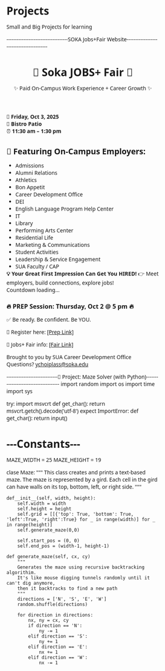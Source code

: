 # Projects
Small and Big Projects for learning

------------------------------------SOKA Jobs+Fair Website------------------------------------------ 
<!DOCTYPE html>
<html lang="en">
<head>
  <meta charset="UTF-8" />
  <meta name="viewport" content="width=device-width, initial-scale=1.0" />
  <title>Soka JOBS+ Fair</title>
<style>
/*General Rest */
  * {
    margin: 0;
    padding: 0;
    box-sizing: border-box;
    font-family: 'Segoe UI', Tahoma, Geneva, Verdana, sans-serif;
  }
  
  body {
    background: linear-gradient(135deg, #004aad, #00bfff);
    color: #fff;
    line-height: 1.6;
    overflow-x: hidden;
  }
  
  header {
    text-align: center;
    padding: 2rem;
    background: #003580; 
    box-shadow: 0 4px 10px rgba(0,0,0,0.3)
  }
  
  header h1{
      font-size: 2.8rem;
      color: #ffdd00;
      text-transform: uppercase;
      letter-spacing: 3px;
      animation: glow 2s infinite alternate;
  }
  
  @keyframes glow {
      from { text-shadow: 0 0 5px #fff, 0 0 10px #ffdd00; }
      to { text-shadow: 0 0 20px #fff, 0 0 30px #ffdd00; }
  }
  
  header p {
      margin-top: 0.5rem;
      font-size: 1.2rem;
  }
  
  .event-info {
      display: flex; 
      justify-content: space-around;
      padding: 2rem 1rem;
      backgroud: #0057b7;
      flex-wrap: warp;
  }
  .event-info {
      margin: 1rem;
      font-size: 1.2rem;
  }
  
  .employers {
      padding: 2rem;
      background: #ffff:
      color: #333;
      text-align: center;
  }
  
  .employers h2 {
      font-size: 2rem;
      margin-bottom: 1.5rem;
      color: #004aad;
  }
  
  employers ul {
      list-style: none;
      display: grid;
      grid-template-columns: repeat(auto-fit, minmax(200px, 1fr));
      gap: 1rem;
  }
  
  employers li {
      background: #f5f5f5; 
      padding: 1rem;
      border-radius: 10px;
      transition: transform 0.3, background 0.3;
  }
  
  .employers li:hover {
      transform: scale(1.05);
      background: #ffdd00;
      color: #000;
  }
  
  .cta {
      padding: 2rem;
      background: #ffdd00;
      color: #000;
      text-align: center;
      font-size: 1.3rem;
  }
  
  .cta strong {
      display: block;
      font-size: 1.6rem;
      margin-bottom: 1rem;
  }
  
  .prep {
      background: #fb7b25;
      padding: 2rem;
      text-align: center;
  }
  
  .prep h3 {
      color: #ffdd00;
      margin-bottom: 1rem;
  }
  
  .prep p {
      margin: 0.5 rem 0;
  }
  
  footer {
      padding: 1.5rem;
      text-align: center;
      background: #2a4876;
      font-size: 0.9rem;
  }
  
  footer a {
      color: #ffdd00;
      text-decoration: none;
      transition: color 0.3s;
  }
  
  footer a:hover {
      color: #fff;
  }
  
  /*Countdown Styling*/
  #countdown {
    font-size: 1.5rem;
    font-weight: bold;
    margin-top: 1rem;
    color: #ffffff;
  }
</style>
</head>
<body>
  <header>
    <h1> 🚀 Soka JOBS+ Fair 🚀 </h1>
    <p>✨ Paid On-Campus Work Experience + Career Growth ✨</p>
  </header>
  
  <section>
    <div>📅 <strong>Friday, Oct 3, 2025</strong></div>
    <div>📍 <strong>Bistro Patio</strong></div>
    <div>⏰ <strong>11:30 am – 1:30 pm</strong></div>
  </section>

  <section class="employers">
    <h2>👀 Featuring On-Campus Employers:</h2>
    <ul>
      <li>Admissions</li>
      <li>Alumni Relations</li>
      <li>Athletics</li>
      <li>Bon Appetit</li>
      <li>Career Development Office</li>
      <li>DEI</li>
      <li>English Language Program Help Center</li>
      <li>IT</li>
      <li>Library</li>
      <li>Performing Arts Center</li>
      <li>Residential Life</li>
      <li>Marketing & Communications</li>
      <li>Student Activities</li>
      <li>Leadership & Service Engagement</li>
      <li>SUA Faculty / CAP</li>
    </ul>
  </section>

<section class="cta">
  <strong>💡 Your Great First Impression Can Get You HIRED!</strong>
  👉 Meet employers, build connections, explore jobs!
  <div id="countdown">Countdown loading...</div> 
</section>

<section>
  <h3>🔥 PREP Session: Thursday, Oct 2 @ 5 pm 🔥</h3>
  <p>✅ Be ready. Be confident. Be YOU.</p>
    <p>📩 Register here: <a href="https://sokannect.soka.edu/web/rsvp_boot?id=378575" target="_blank">[Prep Link]</a></p>
    <p>📩 Jobs+ Fair info: <a href="https://sokannect.soka.edu/cdo/rsvp_boot?id=378567" target="_blank">[Fair Link]</a></p>
</section>

<footer>
  Brought to you by SUA Career Development Office <br />
  Questions? <a href="mailto:ychoiplass@soka.edu">ychoiplass@soka.edu</a>
</footer>

<script>
  //Simple countdown to event date
  const countdown = document.getElementById("countdown");
  const eventDate = new Date("Oct 3, 2025 11:30:00").getTime();

  setInterval(() => {
    const now = new Date().getTime();
    const distance = eventDate - now;

    if (distance > 0) {
      const days = Math.floor(distance/(1000*60*60*24));
      const hours = Math.floor((distance % (1000*60*60*24)/(1000*60*60));
      const minutes = Math.floor((distance % (1000*60*60*24)/(1000*60));
      countdown.innerHTML = `⏳ ${days}d ${hours}h ${minutes}m until the Fair!`;
    } else {
      countdown.innerHTML = "🎉 The JOBS+ Fair is happening NOW!";
    } 
  
  }, 1000;)
</script>
</body>
</html>

------------------------------🧩 Project: Maze Solver (with Python)--------------------------------------
import random
import os
import time
import sys

try: 
    import msvcrt
    def get_char():
        return msvcrt.getch().decode('utf-8')
    expect ImportError:
        def get_char():
            return input()
# ---Constants---
MAZE_WIDTH = 25
MAZE_HEIGHT = 19

clase Maze: 
    """
    This class creates and prints a text-based maze.
    The maze is represented by a gird. Each cell in the gird can have walls
    on its top, bottom, left, or right side. 
    """

    def__init__(self, width, height):
        self.width = width
        self.height = height
        self.grid = [[{'top': True, 'bottom': True, 'left':True, 'right':True} for _ in range(width)] for _ in range(height)]
        self.generate_maze(0,0) 

        self.start_pos = (0, 0) 
        self.end_pos = (width-1, height-1) 

    def generate_maze(self, cx, cy)
        """
        Generates the maze using recursive backtracking algorithim.
        It's like mouse digging tunnels randomly until it can't dig anymore,
        then it backtracks to find a new path
        """
        directions = ['N', 'S', 'E', 'W']
        random.shuffle(directions)

        for direction in directions:
            nx, ny = cx, cy 
            if direction == 'N':
                ny -= 1
            elif direction == 'S':
                ny += 1
            elif direction == 'E':
                nx += 1
            elif direction == 'W':
                nx -= 1
        







































































































































































